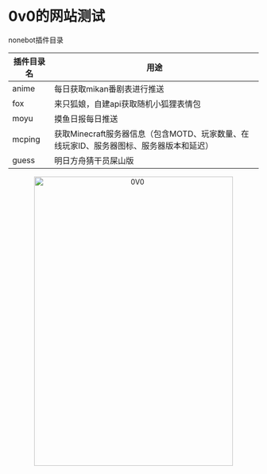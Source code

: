 # 0v0的网站测试
nonebot插件目录

| 插件目录名 |用途  |
| --- | --- |
|anime  |每日获取mikan番剧表进行推送  |
|fox  |来只狐娘，自建api获取随机小狐狸表情包  |
|moyu  |摸鱼日报每日推送  |
|mcping  |获取Minecraft服务器信息（包含MOTD、玩家数量、在线玩家ID、服务器图标、服务器版本和延迟）  |
|guess  |明日方舟猜干员屎山版  |
<p align="center">
 <a href="https://adorable0v0.top"><img src="https://adorable0v0.top/kdl.jpg" width="400" height="581" 
alt="0V0"></a>
</p>
<div align="center">